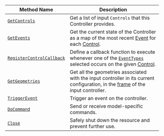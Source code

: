<!-- prettier-ignore -->
Method Name | Description
----------- | -----------
[`GetControls`](/components/input-controller/#getcontrols) | Get a list of input `Controls` that this Controller provides.
[`GetEvents`](/components/input-controller/#getevents) | Get the current state of the Controller as a map of the most recent [Event](/components/input-controller/#event-object) for each [Control](/components/input-controller/#control-field).
[`RegisterControlCallback`](/components/input-controller/#registercontrolcallback) | Define a callback function to execute whenever one of the [`EventTypes`](/components/input-controller/#eventtype-field) selected occurs on the given [Control](/components/input-controller/#control-field).
[`GetGeometries`](/components/input-controller/#getgeometries) | Get all the geometries associated with the input controller in its current configuration, in the [frame](/services/frame-system/) of the input controller.
[`TriggerEvent`](/components/input-controller/#triggerevent) | Trigger an event on the controller.
[`DoCommand`](/components/input-controller/#docommand) | Send or receive model-specific commands.
[`Close`](/components/input-controller/#close) | Safely shut down the resource and prevent further use.
